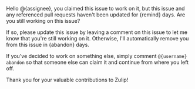 Hello @{assignee}, you claimed this issue to work on it, but this issue and any referenced pull requests haven't been updated for {remind} days. Are you still working on this issue?

If so, please update this issue by leaving a comment on this issue to let me know that you're still working on it. Otherwise, I'll automatically remove you from this issue in {abandon} days.

If you've decided to work on something else, simply comment `@{username} abandon` so that someone else can claim it and continue from where you left off.

Thank you for your valuable contributions to Zulip!

<!-- inactiveWarning -->